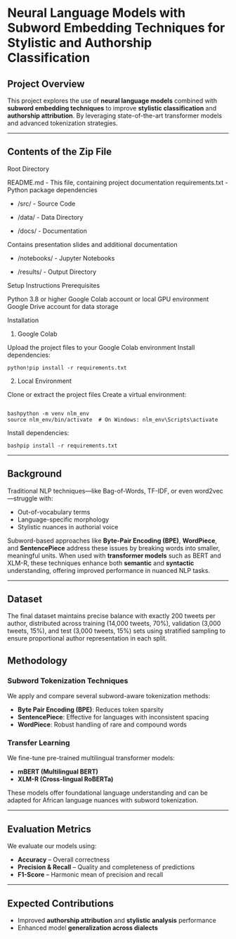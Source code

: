 

# Neural Language Models with Subword Embedding Techniques for Stylistic and Authorship Classification

## Project Overview

This project explores the use of **neural language models** combined with **subword embedding techniques** to improve **stylistic classification** and **authorship attribution**. By leveraging state-of-the-art transformer models and advanced tokenization strategies.

---

## Contents of the Zip File
Root Directory

README.md - This file, containing project documentation
requirements.txt - Python package dependencies

* /src/ - Source Code

* /data/ - Data Directory

* /docs/ - Documentation

Contains presentation slides and additional documentation

* /notebooks/ - Jupyter Notebooks

* /results/ - Output Directory

Setup Instructions
Prerequisites

Python 3.8 or higher
Google Colab account  or local GPU environment
Google Drive account for data storage

Installation

1. Google Colab 

Upload the project files to your Google Colab environment
Install dependencies:

```
python!pip install -r requirements.txt

```

2. Local Environment

Clone or extract the project files
Create a virtual environment:

```

bashpython -m venv nlm_env
source nlm_env/bin/activate  # On Windows: nlm_env\Scripts\activate

```

Install dependencies:

```
bashpip install -r requirements.txt
```
---

## Background

Traditional NLP techniques—like Bag-of-Words, TF-IDF, or even word2vec—struggle with:
- Out-of-vocabulary terms
- Language-specific morphology
- Stylistic nuances in authorial voice

Subword-based approaches like **Byte-Pair Encoding (BPE)**, **WordPiece**, and **SentencePiece** address these issues by breaking words into smaller, meaningful units. When used with **transformer models** such as BERT and XLM-R, these techniques enhance both **semantic** and **syntactic** understanding, offering improved performance in nuanced NLP tasks.

---

## Dataset

The final dataset maintains precise balance with exactly 200 tweets per author, distributed across training (14,000 tweets, 70\%), validation (3,000 tweets, 15\%), and test (3,000 tweets, 15\%) sets using stratified sampling to ensure proportional author
representation in each split.

## Methodology

### Subword Tokenization Techniques

We apply and compare several subword-aware tokenization methods:
- **Byte Pair Encoding (BPE)**: Reduces token sparsity
- **SentencePiece**: Effective for languages with inconsistent spacing
- **WordPiece**: Robust handling of rare and compound words

### Transfer Learning

We fine-tune pre-trained multilingual transformer models:
- **mBERT (Multilingual BERT)**
- **XLM-R (Cross-lingual RoBERTa)**

These models offer foundational language understanding and can be adapted for African language nuances with subword tokenization.

---

## Evaluation Metrics

We evaluate our models using:

- **Accuracy** – Overall correctness
- **Precision & Recall** – Quality and completeness of predictions
- **F1-Score** – Harmonic mean of precision and recall

---

## Expected Contributions

- Improved **authorship attribution** and **stylistic analysis** performance
- Enhanced model **generalization across dialects**
